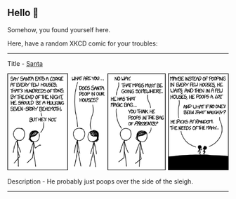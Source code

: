 ## Hello 👀

Somehow, you found yourself here.

Here, have a random XKCD comic for your troubles:

-----------------------------------

Title - [Santa](https://xkcd.com/1464)

![Santa](./random_comic.png)

Description - He probably just poops over the side of the sleigh.

-----------------------------------